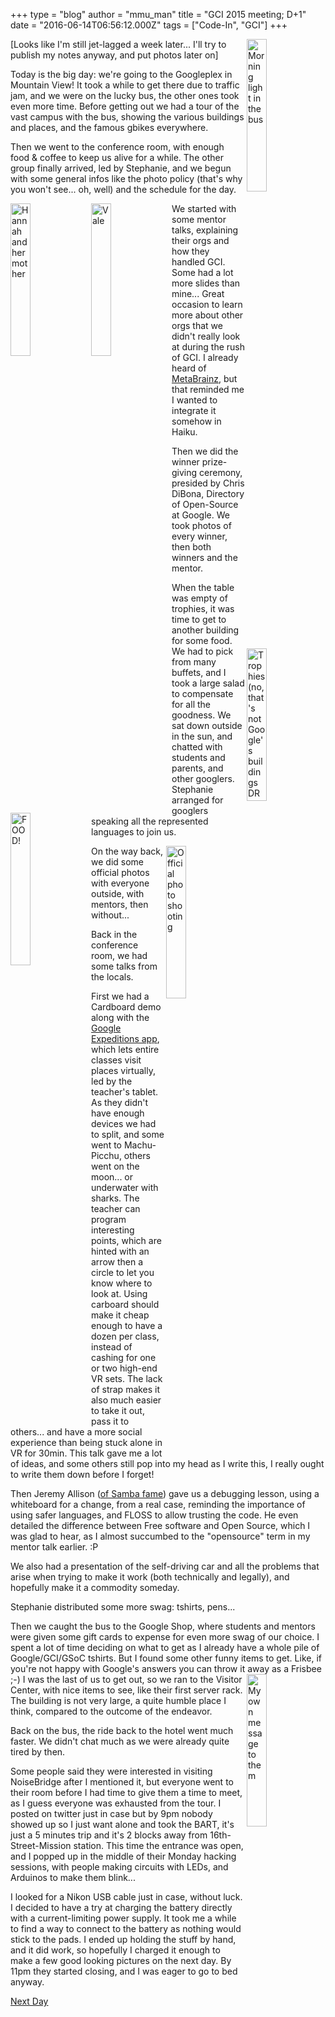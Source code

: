 +++
type = "blog"
author = "mmu_man"
title = "GCI 2015 meeting; D+1"
date = "2016-06-14T06:56:12.000Z"
tags = ["Code-In", "GCI"]
+++

<img src="https://www.haiku-os.org/files/IMG_20160613_084622.jpg" width="25%" height="25%" align="right" alt="Morning light in the bus" title="Morning light in the bus" />[Looks like I'm still jet-lagged a week later... I'll try to publish my notes anyway, and put photos later on]

Today is the big day: we're going to the Googleplex in Mountain View! 
It took a while to get there due to traffic jam, and we were on the lucky bus, the other ones took even more time. Before getting out we had a tour of the vast campus with the bus, showing the various buildings and places, and the famous gbikes everywhere.
<!--break-->
Then we went to the conference room, with enough food & coffee to keep us alive for a while. The other group finally arrived, led by Stephanie, and we begun with some general infos like the photo policy (that's why you won't see... oh, well) and the schedule for the day.

<img src="https://www.haiku-os.org/files/IMG_20160613_092004.jpg" width="25%" height="25%" align="left" alt="Hannah and her mother" title="Hannah and her mother" /><img src="https://www.haiku-os.org/files/IMG_20160613_093354.jpg" width="25%" height="25%" align="left" alt="Vale" title="Vale" />We started with some mentor talks, explaining their orgs and how they handled GCI. Some had a lot more slides than mine... Great occasion to learn more about other orgs that we didn't really look at during the rush of GCI. I already heard of <a href="https://metabrainz.org/">MetaBrainz</a>, but that reminded me I wanted to integrate it somehow in Haiku.

<img src="https://www.haiku-os.org/files/IMG_20160613_095635.jpg" width="25%" height="25%" align="right" alt="Trophies (no, that's not Google's buildings DRM, just a crappy tablet)" title="Trophies (no, that's not Google's buildings DRM, just a crappy tablet)" />Then we did the winner prize-giving ceremony, presided by Chris DiBona, Directory of Open-Source at Google. We took photos of every winner, then both winners and the mentor.

<img src="https://www.haiku-os.org/files/IMG_20160613_114034.jpg" width="25%" height="25%" align="left" alt="FOOD!" title="FOOD!" />When the table was empty of trophies, it was time to get to another building for some food. We had to pick from many buffets, and I took a large salad to compensate for all the goodness. We sat down outside in the sun, and chatted with students and parents, and other googlers. Stephanie arranged for googlers speaking all the represented languages to join us.

<img src="https://www.haiku-os.org/files/IMG_20160613_141417.jpg" width="25%" height="25%" align="right" alt="Official photo shooting" title="Official photo shooting" />On the way back, we did some official photos with everyone outside, with mentors, then without...

Back in the conference room, we had some talks from the locals.

First we had a Cardboard demo along with the <a href="https://www.google.com/edu/expeditions/">Google Expeditions app</a>, which lets entire classes visit places virtually, led by the teacher's tablet. As they didn't have enough devices we had to split, and some went to Machu-Picchu, others went on the moon... or underwater with sharks. The teacher can program interesting points, which are hinted with an arrow then a circle to let you know where to look at. Using carboard should make it cheap enough to have a dozen per class, instead of cashing for one or two high-end VR sets. The lack of strap makes it also much easier to take it out, pass it to others... and have a more social experience than being stuck alone in VR for 30min.
This talk gave me a lot of ideas, and some others still pop into my head as I write this, I really ought to write them down before I forget!

Then Jeremy Allison (<a href="https://www.samba.org/~jra/">of Samba fame</a>) gave us a debugging lesson, using a whiteboard for a change, from a real case, reminding the importance of using safer languages, and FLOSS to allow trusting the code. He even detailed the difference between Free software and Open Source, which I was glad to hear, as I almost succumbed to the "opensource" term in my mentor talk earlier. :P

We also had a presentation of the self-driving car and all the problems that arise when trying to make it work (both technically and legally), and hopefully make it a commodity someday.

Stephanie distributed some more swag: tshirts, pens...

Then we caught the bus to the Google Shop, where students and mentors were given some gift cards to expense for even more swag of our choice. I spent a lot of time deciding on what to get as I already have a whole pile of Google/GCI/GSoC tshirts. But I found some other funny items to get. Like, if you're not happy with Google's answers you can throw it away as a Frisbee ;-)
<img src="https://www.haiku-os.org/files/IMG_20160613_182233.jpg" width="25%" height="25%" align="right" alt="My own message to them" title="My own message to them" />I was the last of us to get out, so we ran to the Visitor Center, with nice items to see, like their first server rack. The building is not very large, a quite humble place I think, compared to the outcome of the endeavor.

Back on the bus, the ride back to the hotel went much faster. We didn't chat much as we were already quite tired by then.

Some people said they were interested in visiting NoiseBridge after I mentioned it, but everyone went to their room before I had time to give them a time to meet, as I guess everyone was exhausted from the tour. I posted on twitter just in case but by 9pm nobody showed up so I just want alone and took the BART, it's just a 5 minutes trip and it's 2 blocks away from 16th-Street-Mission station.
This time the entrance was open, and I popped up in the middle of their Monday hacking sessions, with people making circuits with LEDs, and Arduinos to make them blink...

I looked for a Nikon USB cable just in case, without luck. I decided to have a try at charging the battery directly with a current-limiting power supply. It took me a while to find a way to connect to the battery as nothing would stick to the pads. I ended up holding the stuff by hand, and it did work, so hopefully I charged it enough to make a few good looking pictures on the next day.
By 11pm they started closing, and I was eager to go to bed anyway.

<a href="https://www.haiku-os.org/blog/mmu_man/2016-06-21_gci_2015_meeting_d2">Next Day</a>